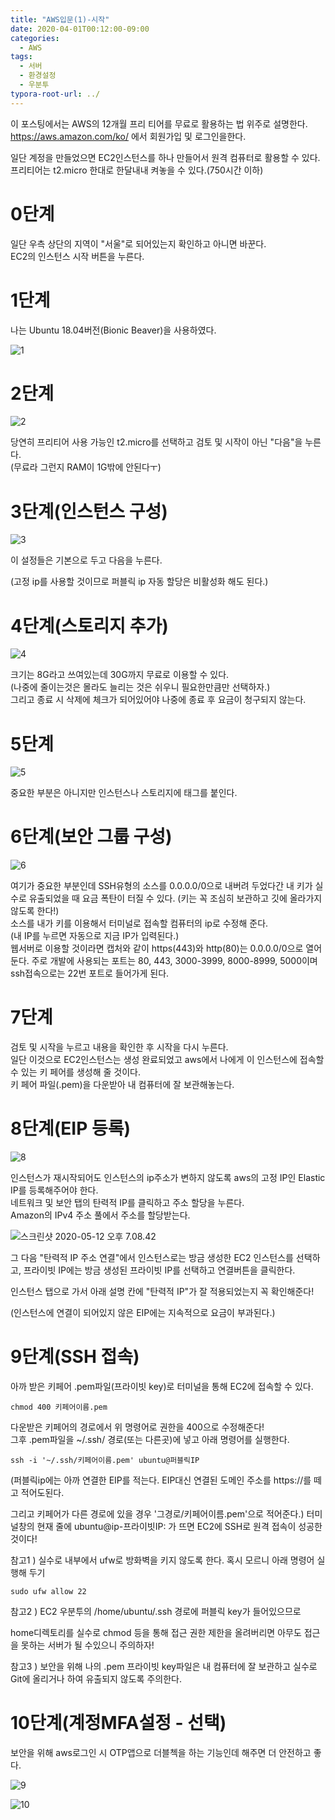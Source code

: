 ```yaml
---
title: "AWS입문(1)-시작"
date: 2020-04-01T00:12:00-09:00
categories:
  - AWS
tags:
  - 서버
  - 환경설정
  - 우분투
typora-root-url: ../
---
```


이 포스팅에서는 AWS의 12개월 프리 티어를 무료로 활용하는 법 위주로 설명한다.    
https://aws.amazon.com/ko/ 에서 회원가입 및 로그인을한다.    

일단 계정을 만들었으면 EC2인스턴스를 하나 만들어서 원격 컴퓨터로 활용할 수 있다.    
프리티어는 t2.micro 한대로 한달내내 켜놓을 수 있다.(750시간 이하)    

0단계
=====
일단 우측 상단의 지역이 "서울"로 되어있는지 확인하고 아니면 바꾼다.    
EC2의 인스턴스 시작 버튼을 누른다.    

1단계
=====
나는 Ubuntu 18.04버전(Bionic Beaver)을 사용하였다.    

![1](/assets/images/2020-04-01-AWS(1)/1.png)

2단계
=====
![2](/assets/images/2020-04-01-AWS(1)/2.png)

당연히 프리티어 사용 가능인 t2.micro를 선택하고 검토 및 시작이 아닌 "다음"을 누른다.    
(무료라 그런지 RAM이 1G밖에 안된다ㅜ)

3단계(인스턴스 구성)
====================
![3](/assets/images/2020-04-01-AWS(1)/3.png)

이 설정들은 기본으로 두고 다음을 누른다. 

(고정 ip를 사용할 것이므로 퍼블릭 ip 자동 할당은 비활성화 해도 된다.)

4단계(스토리지 추가)
====================
![4](/assets/images/2020-04-01-AWS(1)/4.png)

크기는 8G라고 쓰여있는데 30G까지 무료로 이용할 수 있다.    
(나중에 줄이는것은 몰라도 늘리는 것은 쉬우니 필요한만큼만 선택하자.)    
그리고 종료 시 삭제에 체크가 되어있어야 나중에 종료 후 요금이 청구되지 않는다.    

5단계
=====
![5](/assets/images/2020-04-01-AWS(1)/5.png)

중요한 부분은 아니지만 인스턴스나 스토리지에 태그를 붙인다. 

6단계(보안 그룹 구성)
=====================
![6](/assets/images/2020-04-01-AWS(1)/6.png)

여기가 중요한 부분인데 SSH유형의 소스를 0.0.0.0/0으로 내버려 두었다간 내 키가 실수로 유출되었을 때 요금 폭탄이 터질 수 있다. (키는 꼭 조심히 보관하고 깃에 올라가지 않도록 한다!)    
소스를 내가 키를 이용해서 터미널로 접속할 컴퓨터의 ip로 수정해 준다.    
(내 IP를 누르면 자동으로 지금 IP가 입력된다.)    
웹서버로 이용할 것이라면 캡처와 같이 https(443)와 http(80)는 0.0.0.0/0으로 열어둔다.
주로 개발에 사용되는 포트는 80, 443, 3000-3999, 8000-8999, 5000이며 ssh접속으로는 22번 포트로 들어가게 된다.     

7단계
=====
검토 및 시작을 누르고 내용을 확인한 후 시작을 다시 누른다.    
일단 이것으로 EC2인스턴스는 생성 완료되었고 aws에서 나에게 이 인스턴스에 접속할 수 있는 키 페어를 생성해 줄 것이다.    
키 페어 파일(.pem)을 다운받아 내 컴퓨터에 잘 보관해놓는다. 

8단계(EIP 등록)
===============
![8](/assets/images/2020-04-01-AWS(1)/8.png)

인스턴스가 재시작되어도 인스턴스의 ip주소가 변하지 않도록 aws의 고정 IP인 Elastic IP를 등록해주어야 한다.    
네트워크 및 보안 탭의 탄력적 IP를 클릭하고 주소 할당을 누른다.    
Amazon의 IPv4 주소 풀에서 주소를 할당받는다.    

![스크린샷 2020-05-12 오후 7.08.42](/assets/images/2020-04-01-AWS(1)/11.png)

그 다음 "탄력적 IP 주소 연결"에서 인스턴스로는 방금 생성한 EC2 인스턴스를 선택하고, 프라이빗 IP에는 방금 생성된 프라이빗 IP를 선택하고 연결버튼을 클릭한다.

인스턴스 탭으로 가서 아래 설명 칸에 "탄력적 IP"가 잘 적용되었는지 꼭 확인해준다!   

(인스턴스에 연결이 되어있지 않은 EIP에는 지속적으로 요금이 부과된다.)

9단계(SSH 접속)
===============
아까 받은 키페어 .pem파일(프라이빗 key)로 터미널을 통해 EC2에 접속할 수 있다.    
```
chmod 400 키페어이름.pem
```
다운받은 키페어의 경로에서 위 명령어로 권한을 400으로 수정해준다!    
그후 .pem파일을 ~/.ssh/ 경로(또는 다른곳)에 넣고 아래 명령어를 실행한다.    

```
ssh -i '~/.ssh/키페어이름.pem' ubuntu@퍼블릭IP
```
(퍼블릭ip에는 아까 연결한 EIP를 적는다. EIP대신 연결된 도메인 주소를 https://를 떼고 적어도된다. 

그리고 키페어가 다른 경로에 있을 경우 '그경로/키페어이름.pem'으로 적어준다.)
터미널창의 현재 줄에 ubuntu@ip-프라이빗IP: 가 뜨면 EC2에 SSH로 원격 접속이 성공한것이다!    

참고1 ) 실수로 내부에서 ufw로 방화벽을 키지 않도록 한다. 혹시 모르니 아래 명령어 실행해 두기

```shell
sudo ufw allow 22
```

참고2 ) EC2 우분투의 /home/ubuntu/.ssh 경로에 퍼블릭 key가 들어있으므로 

home디렉토리를 실수로 chmod 등을 통해 접근 권한 제한을 올려버리면 아무도 접근을 못하는 서버가 될 수있으니 주의하자!

참고3 ) 보안을 위해 나의 .pem 프라이빗 key파일은 내 컴퓨터에 잘 보관하고 실수로 Git에 올리거나 하여 유출되지 않도록 주의한다. 

10단계(계정MFA설정 - 선택)
==========================

보안을 위해 aws로그인 시 OTP앱으로 더블첵을 하는 기능인데 해주면 더 안전하고 좋다.    

![9](/assets/images/2020-04-01-AWS(1)/9.png)

![10](/assets/images/2020-04-01-AWS(1)/10.png)